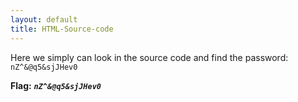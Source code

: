 ```yaml
---
layout: default
title: HTML-Source-code
---
```


Here we simply can look in the source code and find the password: `nZ^&@q5&sjJHev0`

**Flag:** ***`nZ^&@q5&sjJHev0`***
